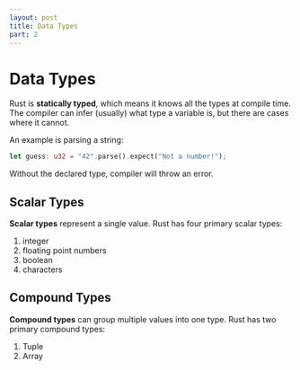 ```yaml
---
layout: post
title: Data Types
part: 2
---
```


# Data Types

Rust is **statically typed**, which means it knows all the types at compile time. The compiler can infer (usually) what type a variable is, but there are cases where it cannot.

An example is parsing a string:

```rust
let guess: u32 = "42".parse().expect("Not a number!");
```

Without the declared type, compiler will throw an error.

## Scalar Types

**Scalar types** represent a single value. Rust has four primary scalar types:

1. integer
1. floating point numbers
1. boolean
1. characters

## Compound Types

**Compound types** can group multiple values into one type. Rust has two primary compound types:

1. Tuple
1. Array
